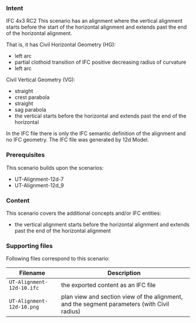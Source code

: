 
### Intent

IFC 4x3 RC2
This scenario has an alignment where the vertical alignment starts before the start of the horizontal alignment
and extends past the end of the horizontal alignment.

That is, it has 
Civil Horizontal Geometry (HG):

- left arc
- partial clothoid transition of IFC positive decreasing radius of curvature
- left arc

Civil Vertical Geometry (VG):

- straight
- crest parabola 
- straight
- sag parabola
- the vertical starts before the horizontal and extends past the end of the horizontal

In the IFC file there is only the IFC semantic definition of the alignment and no IFC geometry.
The IFC file was generated by 12d Model. 


### Prerequisites

This scenario builds upon the scenarios:

- UT-Alignment-12d-7
- UT-Alignment-12d_9

### Content

This scenario covers the additional concepts and/or IFC entities:

- the vertical alignment starts before the horizontal alignment and extends past the end of the horizontal alignment 

### Supporting files

Following files correspond to this scenario:

| Filename                     | Description                                                                                |
|------------------------------|--------------------------------------------------------------------------------------------|
| `UT-Alignment-12d-10.ifc`    | the exported content as an IFC file                                                        |
| `UT-Alignment-12d-10.png`    | plan view and section view of the alignment, and the segment parameters (with Civil radius)|


